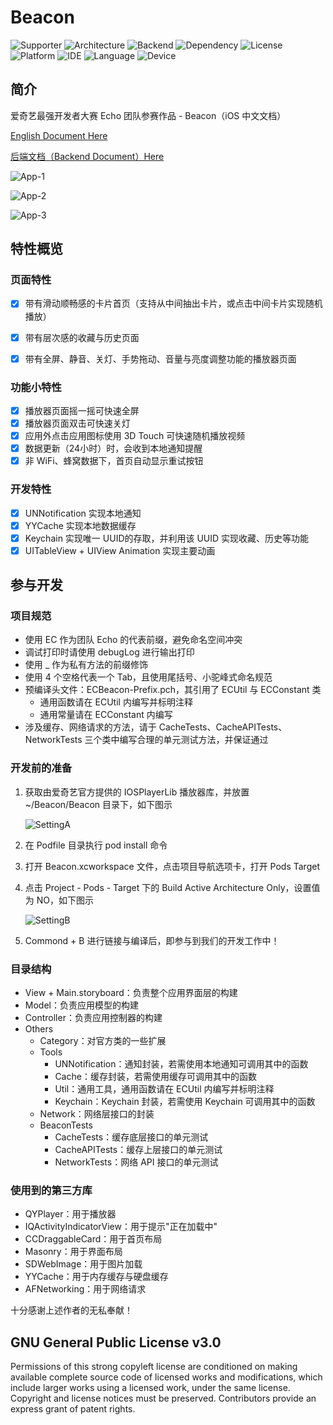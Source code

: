 # Beacon
![Supporter](http://on9ydhp18.bkt.clouddn.com/pics/20170618205508_dQZ1ek_Supporter.jpeg) ![Architecture](http://on9ydhp18.bkt.clouddn.com/pics/20170618205432_W94axV_Architecture.jpeg) ![Backend](http://on9ydhp18.bkt.clouddn.com/pics/20170618205432_TGf2e2_Backend.jpeg) ![Dependency](http://on9ydhp18.bkt.clouddn.com/pics/20170618205432_xF0g8n_Dependency.jpeg) ![License](http://on9ydhp18.bkt.clouddn.com/pics/20170618205432_zFUvyr_License.jpeg) ![Platform](http://on9ydhp18.bkt.clouddn.com/pics/20170618205432_TCtNzu_Platform.jpeg) ![IDE](http://on9ydhp18.bkt.clouddn.com/pics/20170618205432_VQWET8_IDE.jpeg) ![Language](http://on9ydhp18.bkt.clouddn.com/pics/20170618205432_UXtbau_Language.jpeg) ![Device](http://on9ydhp18.bkt.clouddn.com/pics/20170618205432_OFpf5X_Device.jpeg)

## 简介

爱奇艺最强开发者大赛 Echo 团队参赛作品 - Beacon（iOS 中文文档） 

[English Document Here](https://github.com/SeaHub/Beacon)    

[后端文档（Backend Document）Here](https://github.com/Desgard/Beacon-Flask)

![App-1](http://on9ydhp18.bkt.clouddn.com/pics/20170618194831_9KMtre_App-1.jpeg)

![App-2](http://on9ydhp18.bkt.clouddn.com/pics/20170618194831_B39Rn6_App-2.jpeg)

![App-3](http://on9ydhp18.bkt.clouddn.com/pics/20170618194831_ahGZds_App-3.jpeg)

## 特性概览

### 页面特性
- [x] 带有滑动顺畅感的卡片首页（支持从中间抽出卡片，或点击中间卡片实现随机播放）
- [x] 带有层次感的收藏与历史页面
- [x] 带有全屏、静音、关灯、手势拖动、音量与亮度调整功能的播放器页面


### 功能小特性

- [x] 播放器页面摇一摇可快速全屏
- [x] 播放器页面双击可快速关灯
- [x] 应用外点击应用图标使用 3D Touch 可快速随机播放视频
- [x] 数据更新（24小时）时，会收到本地通知提醒
- [x] 非 WiFi、蜂窝数据下，首页自动显示重试按钮

### 开发特性

- [x] UNNotification 实现本地通知
- [x] YYCache 实现本地数据缓存
- [x] Keychain 实现唯一 UUID的存取，并利用该 UUID 实现收藏、历史等功能
- [x] UITableView + UIView Animation 实现主要动画

## 参与开发

### 项目规范

* 使用 EC 作为团队 Echo 的代表前缀，避免命名空间冲突
* 调试打印时请使用 debugLog 进行输出打印
* 使用 _ 作为私有方法的前缀修饰
* 使用 4 个空格代表一个 Tab，且使用尾括号、小驼峰式命名规范
* 预编译头文件：ECBeacon-Prefix.pch，其引用了 ECUtil 与 ECConstant 类
  * 通用函数请在 ECUtil 内编写并标明注释
  * 通用常量请在 ECConstant 内编写
* 涉及缓存、网络请求的方法，请于 CacheTests、CacheAPITests、NetworkTests 三个类中编写合理的单元测试方法，并保证通过

### 开发前的准备

1. 获取由爱奇艺官方提供的 IOSPlayerLib 播放器库，并放置 ~/Beacon/Beacon 目录下，如下图示

   ![SettingA](http://on9ydhp18.bkt.clouddn.com/pics/20170618204439_BndnaO_Project-Setting-A.jpeg)

2. 在 Podfile 目录执行 pod install 命令

3. 打开 Beacon.xcworkspace 文件，点击项目导航选项卡，打开 Pods Target

4. 点击 Project - Pods - Target 下的 Build Active Architecture Only，设置值为 NO，如下图示

   ![SettingB](http://on9ydhp18.bkt.clouddn.com/pics/20170618204439_xUKMft_Project-Setting-B.jpeg)

5. Commond + B 进行链接与编译后，即参与到我们的开发工作中！

### 目录结构

- View + Main.storyboard：负责整个应用界面层的构建
- Model：负责应用模型的构建
- Controller：负责应用控制器的构建
- Others
  - Category：对官方类的一些扩展
  - Tools
    - UNNotification：通知封装，若需使用本地通知可调用其中的函数
    - Cache：缓存封装，若需使用缓存可调用其中的函数
    - Util：通用工具，通用函数请在 ECUtil 内编写并标明注释
    - Keychain：Keychain 封装，若需使用 Keychain 可调用其中的函数
  - Network：网络层接口的封装
  - BeaconTests
    - CacheTests：缓存底层接口的单元测试
    - CacheAPITests：缓存上层接口的单元测试
    - NetworkTests：网络 API 接口的单元测试

### 使用到的第三方库

* QYPlayer：用于播放器
* IQActivityIndicatorView：用于提示"正在加载中"
* CCDraggableCard：用于首页布局
* Masonry：用于界面布局
* SDWebImage：用于图片加载
* YYCache：用于内存缓存与硬盘缓存
* AFNetworking：用于网络请求

十分感谢上述作者的无私奉献！

## GNU General Public License v3.0

Permissions of this strong copyleft license are conditioned on making available complete source code of licensed works and modifications, which include larger works using a licensed work, under the same license. Copyright and license notices must be preserved. Contributors provide an express grant of patent rights.

